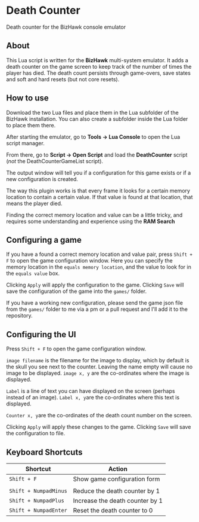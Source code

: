 
# Death Counter
Death counter for the BizHawk console emulator

## About

This Lua script is written for the **BizHawk** multi-system emulator. It adds a death counter on the game screen to keep track of the number of times the player has died. The death count persists through game-overs, save states and soft and hard resets (but not core resets).

## How to use

Download the two Lua files and place them in the Lua subfolder of the BizHawk installation. You can also create a subfolder inside the Lua folder to place them there.

After starting the emulator, go to **Tools -> Lua Console** to open the Lua script manager.

From there, go to **Script -> Open Script** and load the **DeathCounter** script (*not* the DeathCounterGameList script).

The output window will tell you if a configuration for this game exists or if a new configuration is created.

The way this plugin works is that every frame it looks for a certain memory location to contain a certain value. If that value is found at that location, that means the player died.

Finding the correct memory location and value can be a little tricky, and requires some understanding and experience using the **RAM Search** 

## Configuring a game

If you have a found a correct memory location and value pair, press `Shift + F` to open the game configuration window. Here you can specify the memory location in the `equals memory location`, and the value to look for in the `equals value` box.

Clicking `Apply` will apply the configuration to the game. Clicking `Save` will save the configuration of the game into the `games/` folder.

If you have a working new configuration, please send the game json file from the `games/` folder to me via a pm or a pull request and I'll add it to the repository.

## Configuring the UI

Press `Shift + F` to open the game configuration window.

`image filename` is the filename for the image to display, which by default is the skull you see next to the counter. Leaving the name empty will cause no image to be displayed.
`image x, y` are the co-ordinates where the image is displayed.

`Label` is a line of text you can have displayed on the screen (perhaps instead of an image).
`Label x, y`are the co-ordinates where this text is displayed.

`Counter x, y`are the co-ordinates of the death count number on the screen.

Clicking `Apply` will apply these changes to the game. Clicking `Save` will save the configuration to file.

## Keyboard Shortcuts
| Shortcut | Action |
|--|--|
| `Shift + F` | Show game configuration form |
| | |
| `Shift + NumpadMinus` | Reduce the death counter by 1 |
| `Shift + NumpadPlus` | Increase the death counter by 1 |
| `Shift + NumpadEnter` | Reset the death counter to 0 |

